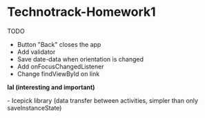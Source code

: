 # Technotrack-Homework1
TODO
- Button "Back" closes the app
- Add validator
- Save date-data when orientation is changed
- Add onFocusChangedListener
- Change findViewById on link
<p><strong>IaI (interesting and important)</strong></p>
- Icepick library (data transfer between activities, simpler than only saveInstanceState)

